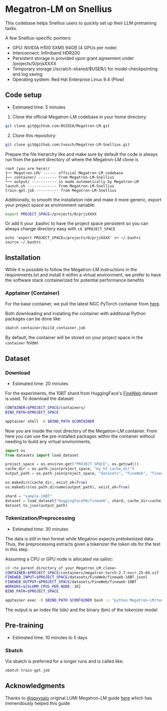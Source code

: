 # Megatron-LM on Snellius
This codebase helps Snellius users to quickly set up their LLM pretraining tasks.


A few Snellius-specific pointers:
- GPU: NVIDIA H100 SXM5 94GB (4 GPUs per node)
- Interconnect: Infiniband HDR200
- Persistent storage is provided upon grant agreement under /projects/0/prjsXXXX
- Temporary storage (/scratch-shared/$USER/) for model checkpointing and log saving
- Operating system: Red Hat Enterprise Linux 9.4 (Plow)


## Code setup
- Estimated time: 5 minutes

1. Clone the official Megatron-LM codebase in your home directory:
```bash
git clone git@github.com:NVIDIA/Megatron-LM.git
```

2. Clone this repository:
```bash
git clone git@github.com:tvosch/Megatron-LM-Snellius.git
```

Prepare the file hierarchy like and make sure by default the code is always run from the parent directory of where the Megatron-LM clone is
```
root (you are here)/
├── Megatron-LM/ ------ official Megatron-LM codebase
├── container/ -------- from Megatron-LM-Snellius
└── output/ ----------- is made automatically by Megatron-LM
launch.sh ------------- from Megatron-LM-Snellius
train-gpt.job ---------- from Megatron-LM-Snellius
```

Additionally, to smooth the installation ride and make it more generic, export your project space as environment variable:
```bash
export PROJECT_SPACE=/projects/0/prjsXXXX
```

Or add it your .bashrc to have the project space persistent so you can always change directory easy with `cd $PROJECT_SPACE`
```
echo 'export PROJECT_SPACE=/projects/0/prjsXXXX' >> ~/.bashrc
source ~/.bashrc
```

## Installation
While it is possible to follow the Megatron-LM instructions in the requirements.txt and install it within a virtual environment, we prefer to have the software stack containerized for potential performance benefits

### Apptainer (Container)
For the base container, we pull the latest NGC PyTorch container from [here](https://catalog.ngc.nvidia.com/orgs/nvidia/containers/pytorch).

Both downloading and installing the container with additional Python packages can be done like:

```bash
sbatch container/build_container.job
```

By default, the container will be stored on your project space in the `container` folder

## Dataset


### Download
- Estimated time: 20 minutes

For the experiments, the 10BT shard from HuggingFace's [FineWeb](https://huggingface.co/datasets/HuggingFaceFW/fineweb) dataset is used. To download the dataset:
```bash
CONTAINER=$PROJECT_SPACE/containers/
BIND_PATH=$PROJECT_SPACE

apptainer shell -B $BIND_PATH $CONTAINER
```

Now you are inside the root directory of the Megatron-LM container. From here you can use the pre-installed packages within the container without needing to build any virtual environments. 

```python
import os
from datasets import load_dataset

project_space = os.environ.get("PROJECT_SPACE", os.getcwd())
cache_dir = os.path.join(project_space, "my_hf_cache_dir")
output_path = os.path.join(project_space, "datasets", "FineWeb", "fineweb-10BT.jsonl")

os.makedirs(cache_dir, exist_ok=True)
os.makedirs(os.path.dirname(output_path), exist_ok=True)

shard = "sample-10BT"
dataset = load_dataset("HuggingFaceFW/fineweb", shard, cache_dir=cache_dir, split="train")
dataset.to_json(output_path)
```

### Tokenization/Preprocessing
- Estimated time: 30 minutes


The data is still in text format while Megatron expects pretokenized data. Thus, the preprocessing extracts given a tokenizer the token ids for the text in this step.


Assuming a CPU or GPU node is allocated via salloc:
```bash
cd <to_parent_directory_of_your_Megatron_LM_clone>
CONTAINER=$PROJECT_SPACE/containers/megatron-torch-2.7-nvcr.25-04.sif
FINEWEB_INPUT=$PROJECT_SPACE/datasets/FineWeb/fineweb-10BT.jsonl
FINEWEB_OUTPUT=$PROJECT_SPACE/datasets/FineWeb/fineweb-10BT
WORKERS=${SLURM_CPUS_PER_NODE:-16}
BIND_PATH=$PROJECT_SPACE

apptainer exec -B $BIND_PATH $CONTAINER bash -c "python Megatron-LM/tools/preprocess_data.py --input $FINEWEB_INPUT--output FINEWEB_OUTPUT --tokenizer-type HuggingFaceTokenizer --tokenizer-model gpt2 --append-eod --log-interval 10000 --workers $WORKERS$"
```

The output is an index file (idx) and the binary (bin) of the tokenizer model

## Pre-training
- Estimated time: 10 minutes to 5 days

### Sbatch
Via sbatch is preferred for a longer runs and is called like:
```bash
sbatch train-gpt.job
```



## Acknowledgments
Thanks to [@spyysalo](https://github.com/spyysalo) original LUMI Megatron-LM guide [here](https://github.com/spyysalo/lumi-fineweb-replication) which has tremendously helped this guide
